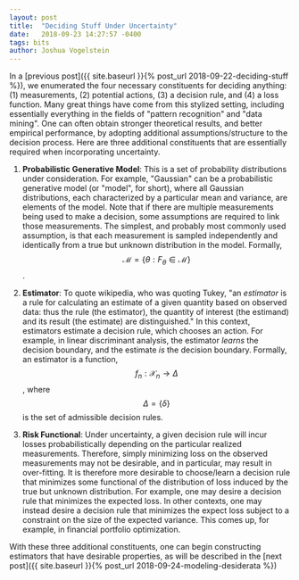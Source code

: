 ```yaml
---
layout: post
title:  "Deciding Stuff Under Uncertainty"
date:   2018-09-23 14:27:57 -0400
tags: bits
author: Joshua Vogelstein
---
```


In a [previous post]({{ site.baseurl }}{% post_url 2018-09-22-deciding-stuff %}), we enumerated the four necessary constituents for deciding anything: (1) measurements, (2) potential actions, (3) a decision rule, and (4) a loss function.  Many great things have come from this stylized setting, including essentially everything in the fields of "pattern recognition" and "data mining". One can often obtain stronger theoretical results, and better empirical performance, by adopting additional assumptions/structure to the decision process. Here are three additional constituents that are essentially required when incorporating uncertainty.

1. **Probabilistic Generative Model**: This is a set of probability distributions under consideration.  For example, "Gaussian" can be a probabilistic generative model (or "model", for short), where all Gaussian distributions, each characterized by a particular mean and variance, are elements of the model.  Note that if there are multiple measurements being used to make a decision, some assumptions are required to link those measurements.  The simplest, and probably most commonly used assumption, is that each measurement is sampled independently and identically from a true but unknown distribution in the model. Formally, $$\mathcal{M} = \{\theta : F_\theta \in \mathcal{M} \}$$.

2. **Estimator**: To quote wikipedia, who was quoting Tukey, "an *estimator*   is a rule for calculating an estimate of a given quantity based on observed data: thus the rule (the estimator), the quantity of interest (the estimand) and its result (the estimate) are distinguished." In this context, estimators  estimate a decision rule, which chooses an action.   For example, in linear discriminant analysis, the estimator *learns* the decision boundary, and the estimate *is* the decision boundary.  Formally, an estimator is a function, $$f_n: \mathcal{X}_n \to \Delta$$, where $$\Delta = \{\delta\}$$ is the set of admissible decision rules.

3. **Risk Functional**: Under uncertainty, a given decision rule will incur losses probabilistically depending on the particular realized measurements.  Therefore, simply minimizing loss on the observed measurements may not be desirable, and in particular, may result in over-fitting.  It is therefore more desirable to choose/learn a decision rule that minimizes some functional of the distribution of loss induced by the true but unknown distribution.  For example, one may desire a decision rule that minimizes the expected loss.  In other contexts, one may instead desire a decision rule that minimizes the expect loss subject to a constraint on the size of the expected variance.  This comes up, for example, in financial portfolio optimization.


With these three additional constituents, one can begin constructing estimators that have desirable properties, as will be described in the [next post]({{ site.baseurl }}{% post_url 2018-09-24-modeling-desiderata %})



<!-- 3. **Estimator** (or **learner**):  Something, or someone, must take as input the measurements, and output an action.  A human can do this, or a mechanical devise, or some combination of the two, e.g., a human operating a computer.  Note, however, that mechanical devises, on their own (at least for now), cannot estimate/learn without human intervention. -->
